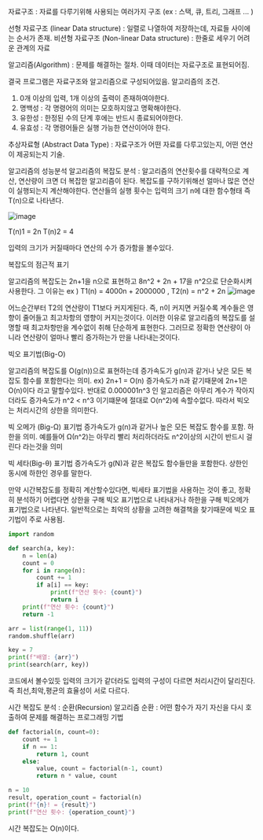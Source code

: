 자료구조 : 자료를 다루기위해 사용되는 여러가지 구조 (ex : 스택, 큐, 트리, 그래프 ... )

선형 자료구조 (linear Data structure) : 일렬로 나열하여 저장하는데, 자료들 사이에는 순서가 존재.
비션형 자료구조 (Non-linear Data structure) : 한줄로 세우기 어려운 관계의 자료

알고리즘(Algorithm) : 문제를 해결하는 절차. 이때 데이터는 자료구조로 표현되어짐.

결국 프로그램은 자료구조와 알고리즘으로 구성되어있음.
알고리즘의 조건.
1. 0개 이상의 입력, 1개 이상의 출력이 존재하여야한다.
2. 명백성 : 각 명령어의 의미는 모호하지않고 명확해야한다.
3. 유한성 : 한정된 수의 단계 후에는 반드시 종료되어야한다.
4. 유효성 : 각 명령어들은 실행 가능한 연산이어야 한다.

추상자료형 (Abstract Data Type) : 
자료구조가 어떤 자료를 다루고있는지, 어떤 연산이 제공되는지 기술.

알고리즘의 성능분석
알고리즘의 복잡도 분석 : 알고리즘의 연산횟수를 대략적으로 계산, 연산량이 크면 더 복잡한 알고리즘이 된다.
복잡도를 구하기위해선 얼마나 많은 연산이 실행되는지 계산해야한다.
연산들의 실행 횟수는 입력의 크기 n에 대한 함수형태 즉 T(n)으로 나타낸다.

![image](https://github.com/d982h8st7/Datastructure_study/assets/50827253/eb59e7d8-4604-4c57-8dce-2a6ae4a452c0)

T(n)1 = 2n
T(n)2 = 4

입력의 크기가 커질때마다 연산의 수가 증가함을 볼수있다.

복잡도의 점근적 표기

알고리즘의 복잡도는 2n+1을 n으로 표현하고 8n^2 + 2n + 17을 n^2으로 단순화시켜 사용한다.
그 이유는
ex ) T1(n) = 4000n + 2000000 , T2(n) = n^2 + 2n
![image](https://github.com/d982h8st7/Datastructure_study/assets/50827253/fa464f22-1f59-4b03-95f0-6e3efebcaae3)

어느순간부터 T2의 연산량이 T1보다 커지게된다.
즉, n이 커지면 커질수록 계수들은 영향이 줄어들고 최고차항의 영향이 커지는것이다.
이러한 이유로 알고리즘의 복잡도를 설명할 때 최고차항만을 계수없이 취해 단순하게 표현한다.
그러므로 정확한 연산량이 아니라 연산량이 얼마나 빨리 증가하는가 만을 나타내는것이다.

빅오 표기법(Big-O) 

알고리즘의 복잡도를 O(g(n))으로 표현하는데 증가속도가 g(n)과 같거나 낮은 모든 복잡도 함수를 포함한다는 의미.
ex) 2n+1 = O(n) 증가속도가 n과 같기때문에 2n+1은 O(n)이다 라고 말할수있다.
반대로 0.000001n^3 인 알고리즘은 아무리 계수가 작아지더라도 증가속도가 n^2 < n^3 이기떄문에
절대로 O(n^2)에 속할수없다.
따라서 빅오는 처리시간의 상한을 의미한다.

빅 오메가 (Big-Ω) 표기법
증가속도가 g(n)과 같거나 높은 모든 복잡도 함수를 포함. 하한을 의미. 예를들어 Ω(n^2)는 아무리 빨리 처리하더라도
n^2이상의 시간이 반드시 걸린다 라는것을 의미

빅 세타(Big-θ) 표기법 
증가속도가 g(N)과 같은 복잡도 함수들만을 포함한다. 상한인 동시에 하한인 경우를 말한다.

만약 시간복잡도를 정확히 계산할수있다면, 빅세타 표기법을 사용하는 것이 좋고, 정확히 분석하기 어렵다면 상한을 구해
빅오 표기법으로 나타내거나 하한을 구해 빅오메가 표기법으로 나타낸다.
일반적으로는 최악의 상황을 고려한 해결책을 찾기때문에 빅오 표기법이 주로 사용됨.

```py
import random

def search(a, key):
    n = len(a)
    count = 0
    for i in range(n):
        count += 1
        if a[i] == key:
            print(f"연산 횟수: {count}")
            return i
    print(f"연산 횟수: {count}")
    return -1

arr = list(range(1, 11))
random.shuffle(arr)

key = 7
print(f"배열: {arr}")
print(search(arr, key))

```

코드에서 볼수있듯 입력의 크기가 같더라도 입력의 구성이 다르면 처리시간이 달리진다.
즉 최선,최악,평균의 효율성이 서로 다르다.

시간 복잡도 분석 : 순환(Recursion) 알고리즘
순환 : 어떤 함수가 자기 자신을 다시 호출하여 문제를 해결하는 프로그래밍 기법

```py
def factorial(n, count=0):
    count += 1
    if n == 1:
        return 1, count
    else:
        value, count = factorial(n-1, count)
        return n * value, count

n = 10
result, operation_count = factorial(n)
print(f"{n}! = {result}")
print(f"연산 횟수: {operation_count}")

```
시간 복잡도는 O(n)이다.


